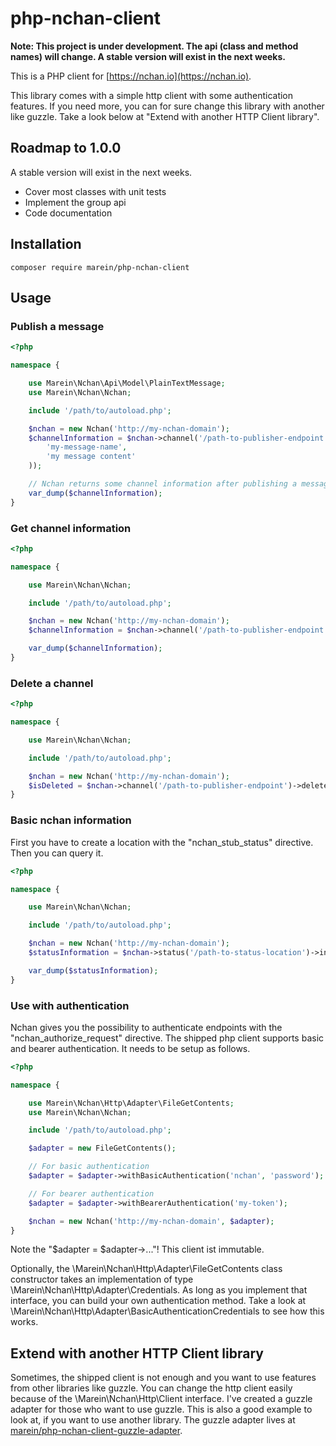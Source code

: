 # php-nchan-client

__Note: This project is under development. The api (class and method names) will change. A stable version will exist
in the next weeks.__

This is a PHP client for [https://nchan.io](https://nchan.io).

This library comes with a simple http client with some authentication features. If you need more, you can for sure
change this library with another like guzzle. Take a look below at "Extend with another HTTP Client library".

## Roadmap to 1.0.0

A stable version will exist in the next weeks.

* Cover most classes with unit tests
* Implement the group api
* Code documentation

## Installation

```
composer require marein/php-nchan-client
```

## Usage

### Publish a message

```php
<?php

namespace {

    use Marein\Nchan\Api\Model\PlainTextMessage;
    use Marein\Nchan\Nchan;

    include '/path/to/autoload.php';

    $nchan = new Nchan('http://my-nchan-domain');  
    $channelInformation = $nchan->channel('/path-to-publisher-endpoint')->publish(new PlainTextMessage(
        'my-message-name',
        'my message content'
    ));

    // Nchan returns some channel information after publishing a message.
    var_dump($channelInformation);
}
```

### Get channel information

```php
<?php

namespace {

    use Marein\Nchan\Nchan;

    include '/path/to/autoload.php';

    $nchan = new Nchan('http://my-nchan-domain');
    $channelInformation = $nchan->channel('/path-to-publisher-endpoint')->information();

    var_dump($channelInformation);
}
```

### Delete a channel

```php
<?php

namespace {

    use Marein\Nchan\Nchan;

    include '/path/to/autoload.php';

    $nchan = new Nchan('http://my-nchan-domain');
    $isDeleted = $nchan->channel('/path-to-publisher-endpoint')->delete();
}
```

### Basic nchan information

First you have to create a location with the "nchan_stub_status" directive. Then you can query it.

```php
<?php

namespace {

    use Marein\Nchan\Nchan;

    include '/path/to/autoload.php';

    $nchan = new Nchan('http://my-nchan-domain');
    $statusInformation = $nchan->status('/path-to-status-location')->information();

    var_dump($statusInformation);
}
```

### Use with authentication

Nchan gives you the possibility to authenticate endpoints with the "nchan_authorize_request" directive.
The shipped php client supports basic and bearer authentication. It needs to be setup as follows.

```php
<?php

namespace {

    use Marein\Nchan\Http\Adapter\FileGetContents;
    use Marein\Nchan\Nchan;

    include '/path/to/autoload.php';

    $adapter = new FileGetContents();

    // For basic authentication
    $adapter = $adapter->withBasicAuthentication('nchan', 'password');

    // For bearer authentication
    $adapter = $adapter->withBearerAuthentication('my-token');

    $nchan = new Nchan('http://my-nchan-domain', $adapter);
}
```

Note the "$adapter = $adapter->..."! This client ist immutable.

Optionally, the \Marein\Nchan\Http\Adapter\FileGetContents class constructor takes an implementation of type
\Marein\Nchan\Http\Adapter\Credentials. As long as you implement that interface, you can build your own authentication
method. Take a look at \Marein\Nchan\Http\Adapter\BasicAuthenticationCredentials to see how this works.

## Extend with another HTTP Client library

Sometimes, the shipped client is not enough and you want to use features from other libraries like guzzle.
You can change the http client easily because of the \Marein\Nchan\Http\Client interface. I've created a guzzle adapter
for those who want to use guzzle. This is also a good example to look at, if you want to use another library. The
guzzle adapter lives at
[marein/php-nchan-client-guzzle-adapter](https://github.com/marein/php-nchan-client-guzzle-adapter).